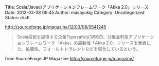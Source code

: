 Title: Scala/Javaのアプリケーションフレームワーク「Akka 2.0」リリース
Date: 2012-03-08 09:45
Author: masayukig
Category: Uncategorized
Status: draft

<http://sourceforge.jp/magazine/12/03/08/0541245>  
  
  

> Scala技術を提供する企業Typesafeは3月6日、分散並列型アプリケーションフレームワーク「Akka」の最新版「Akka
> 2.0」リリースを発表した。拡張性、フォールトトラレントなどを強化しているという。

  
  
from SourceForge.JP Magazine <http://sourceforge.jp/magazine/>
